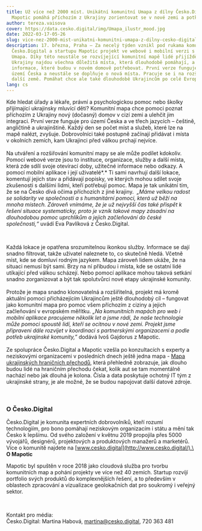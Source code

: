 ```yaml
---
title: Už více než 2000 míst. Unikátní komunitní Umapa z dílny Česko.Digital a
  Mapotic pomáhá příchozím z Ukrajiny zorientovat se v nové zemi a potkávat se
author: tereza.vaisova
cover: https://data.cesko.digital/img/Umapa_ilustr_mood.jpg
date: 2022-03-17-05-26
slug: vice-nez-2000-mist-unikatni-komunitni-umapa-z-dilny-cesko-digital-a-mapotic-pomaha-prichozim-z-ukrajiny
description: 17. března, Praha – Za necelý týden vznikl pod rukama komunity
  Česko.Digital a startupu Mapotic projekt ve webové i mobilní verzi s názvem
  Umapa. Díky této neustále se rozvíjející komunitní mapě lidé přijíždějící z
  Ukrajiny najdou všechna důležitá místa, která dlouhodobě pomáhají, a
  informace, které budou v novém domově potřebovat. První verze funguje pro
  území Česka a neustále se doplňuje o nová místa. Pracuje se i na rozšíření o
  další země. Pomáhat chce ale také dlouhodobě Ukrajincům po celé Evropě.
lang: cs
---
```

Kde hledat úřady a lékaře, právní a psychologickou pomoc nebo školky přijímající ukrajinsky mluvící děti? Komunitní mapa chce pomoci poznat příchozím z Ukrajiny nový (dočasný) domov v cizí zemi a ulehčit jim integraci. První verze funguje pro území Česka a ve třech jazycích – češtině, angličtině a ukrajinštině. Každý den se počet míst a služeb, které lze na mapě nalézt, zvyšuje. Dobrovolníci také postupně začínají přidávat i místa v okolních zemích, kam Ukrajinci před válkou prchají nejvíce. \
\
Na utváření a rozšiřování komunitní mapy se ale může podílet kdokoliv. Pomocí webové verze jsou to instituce, organizace, služby a další místa, která zde sdílí svoje otevírací doby, užitečné informace nebo odkazy. A pomocí mobilní aplikace i její uživatelé*.* Ti sami navrhují další lokace, komentují jejich stav a přidávají popisky, ve kterých mohou sdílet svoje zkušenosti s dalšími lidmi, kteří potřebují pomoc. Mapa je tak unikátní tím, že se na Česko dívá očima příchozích z jiné krajiny.  *„Máme velkou radost se solidarity ve společnosti a s humanitární pomoci, která už běží na mnoha místech. Zároveň vnímáme, že je už nejvyšší čas také přispět k řešení situace systematicky, proto je vznik takové mapy zásadní na dlouhodobou pomoc uprchlíkům a jejich začleňování do české společnosti,“* uvádí Eva Pavlíková z Česko.Digital. 

 

Každá lokace je opatřena srozumitelnou ikonkou služby. Informace se dají snadno filtrovat, takže uživatel naleznete to, co skutečně hledá. Včetně míst, kde se domluví rodným jazykem. Mapa zároveň lidem ukáže, že na situaci nemusí být sami. Brzy na ní přibudou i místa, kde se ostatní lidé utíkající před válkou scházejí. Nebo pomocí aplikace mohou taková setkání snadno zorganizovat a být tak spolutvůrci nové etapy ukrajinské komunity.\
\
Protože je mapa snadno klonovatelná a rozšiřitelná, projekt má kromě aktuální pomoci přicházejícím Ukrajincům ještě dlouhodobý cíl – fungovat jako komunitní mapa pro pomoc všem příchozím z ciziny a jejich začleňování v evropském měřítku. *„Na komunitních mapách pro web i mobilní aplikace pracujeme několik let a jsme rádi, že naše technologie může pomoci spoustě lidí, kteří se ocitnou v nové zemi. Projekt jsme připraveni dále rozvíjet v koordinaci s partnerskými organizacemi a podle potřeb ukrajinské komunity,”* dodává Ivoš Gajdorus z Mapotic.  \
\
Ze spolupráce Česko.Digital a Mapotic vzešla po konzultacích s experty a neziskovými organizacemi v posledních dnech ještě jedna mapa - [Mapa ukrajinských hraničních přechodů](https://www.mapotic.com/ukraine-border-crossings), která přehledně zobrazuje, jak dlouho budou lidé na hraničním přechodu čekat, kolik aut se tam momentálně nachází nebo jak dlouhá je kolona. Čísla a data poskytuje ochotný IT tým z ukrajinské strany, je ale možné, že se budou napojovat další datové zdroje.

<br>

### **O Česko.Digital**

Česko.Digital je komunita expertních dobrovolníků, kteří rozumí technologiím, pro bono pomáhají neziskovým organizacím i státu a mění tak Česko k lepšímu. Od svého založení v květnu 2019 propojila přes 5000 vývojářů, designérů, projektových a produktových manažerů a marketérů. Více o komunitě najdete na [www.cesko.digital](http://www.cesko.digital/).\
\
**O Mapotic**

Mapotic byl spuštěn v roce 2018 jako cloudová služba pro tvorbu komunitních map a pohání projekty ve více než 40 zemích. Startup rozvíjí portfolio svých produktů do komplexnějších řešení, a to především v oblastech zpracování a vizualizace geolokačních dat pro soukromý i veřejný sektor.

 

Kontakt pro média:\
Česko.Digital: Martina Habová, <martina@cesko.digital>, 720 363 481